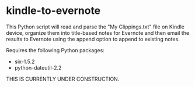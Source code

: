 kindle-to-evernote
==================
This Python script will read and parse the "My Clippings.txt" file on Kindle device, organize
them into title-based notes for Evernote and then email the results to Evernote using the append
option to append to existing notes.

Requires the following Python packages:
- six-1.5.2
- python-dateutil-2.2

THIS IS CURRENTLY UNDER CONSTRUCTION.
